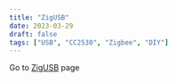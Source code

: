```yaml
---
title: "ZigUSB"
date: 2023-03-29
draft: false
tags: ["USB", "CC2530", "Zigbee", "DIY"]
---
```


Go to [ZigUSB](https://xyzroe.cc/ZigUSB/) page